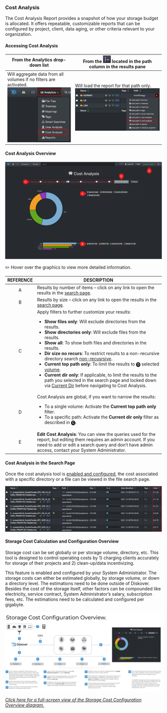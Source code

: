 <p id="cost_analysis"></p>

### Cost Analysis 

The Cost Analysis Report provides a snapshot of how your storage budget is allocated. It offers repeatable, customizable reports that can be configured by project, client, data aging, or other criteria relevant to your organization.



#### Accessing Cost Analysis

| From the **Analytics** drop-down list | From the <img src="images/icon_more.png" width="25"> located in the path column in the results pane |
| --- | --- |
| Will aggregate data from all volumes if no filters are activated.<br> <img src="images/analytics_select_cost_analysis.png" width="300"> | Will load the report for that path only.<br><img src="images/analytics_access_via_results_pane_cost_analysis.png" width="600"> |


#### Cost Analysis Overview

![Image: Cost Analysis Report Overview](images/analytics_cost_analysis_2025.png)

✏️ Hover over the graphics to view more detailed information.

| REFERENCE | DESCRIPTION |
| :---: | --- |
| A | Results by number of items – click on any link to open the results in the [search page](#search_page). |
| B | Results by size – click on any link to open the results in the [search page](#search_page). |
| C | Apply filters to further customize your results:<ul><li>**Show files only**: Will exclude directories from the results.</li><li>**Show directories only**: Will exclude files from the results.</li><li>**Show all**: To show both files and directories in the results.</li><li>**Dir size no recurs**: To restrict results to a non-recursive directory search [non-recusrsive](#recursive).</li><li>**Current top path only**: To limit the results to 🅓 selected [volume](#volume).</li><li>**Current dir only**: If applicable, to limit the results to the path you selected in the search page and locked down via [Current Dir](#current_dir) before navigating to Cost Analysis.</li></ul> |
| D | Cost Analysis are global, if you want to narrow the results:<ul><li>To a single volume: Activate the **Current top path only** filter.</li><li>To a specific path: Activate the **Current dir only** filter as described in 🅒. |
| E | **Edit Cost Analysis**: You can view the queries used for the report, but editing them requires an admin account. If you need to add or edit a search query and don’t have admin access, contact your System Administrator. |


#### Cost Analysis in the Search Page

Once the cost analysis tool is [enabled and configured](#cost_config), the cost associated with a specific directory or a file can be viewed in the file search page.

![Image: Cost Analysis Info in File Search Page](images/image_analytics_cost_analysis_in_file_search_page.png)

<p id="cost_config"></p>

#### Storage Cost Calculation and Configuration Overview

Storage cost can be set globally or per storage volume, directory, etc. This tool is designed to control operating costs by 1) charging clients accurately for storage of their projects and 2) clean-up/data incentivizing.

This feature is enabled and configured by your System Administrator. The storage costs can either be estimated globally, by storage volume, or down a directory level. The estimations need to be done outside of Diskover. Besides the cost of the storage itself, other factors can be compounded like electricity, service contract, System Administrator’s salary, subscription fees, etc. The estimations need to be calculated and configured per gigabyte.

![Image: Storage Cost Configuration Overview Diagram](images/diagram_storage_cost_configuration.png)

_[Click here for a full-screen view of the Storage Cost Configuration Overview diagram.](images/diagram_storage_cost_configuration.png)_


